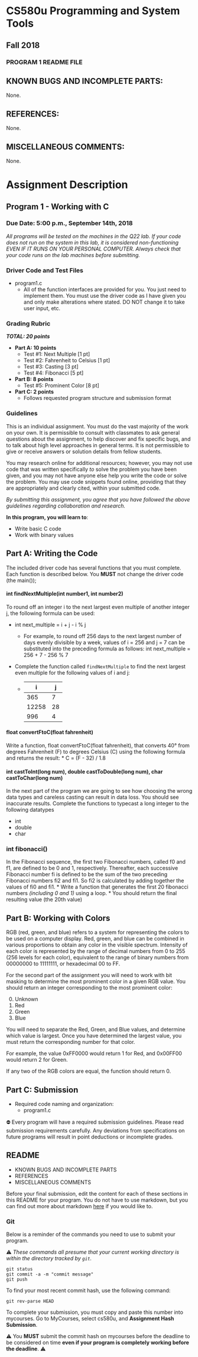# CS580u Programming and System Tools
## Fall 2018
### PROGRAM 1 README FILE

## KNOWN BUGS AND INCOMPLETE PARTS:
None.

## REFERENCES:
None.

## MISCELLANEOUS COMMENTS:
None.

# Assignment Description
## Program 1 - Working with C
### Due Date: 5:00 p.m., September 14th, 2018

*All programs will be tested on the machines in the Q22 lab. If your code does not run on the system in this lab, it is considered non-functioning EVEN IF IT RUNS ON YOUR PERSONAL COMPUTER. Always check that your code runs on the lab machines before submitting.*

### Driver Code and Test Files

* program1.c
    * All of the function interfaces are provided for you. You just need to implement them. You must use the driver code as I have given you and only make alterations where stated. DO NOT change it to take user input, etc.

### Grading Rubric

**_TOTAL: 20 points_**
* **Part A: 10 points**
    * Test #1: Next Multiple [1 pt]
    * Test #2: Fahrenheit to Celsius [1 pt]
    * Test #3: Casting [3 pt]
    * Test #4: Fibonacci [5 pt]
* **Part B: 8 points**
    * Test #5: Prominent Color [8 pt]
* **Part C: 2 points**
    * Follows requested program structure and submission format

### Guidelines

This is an individual assignment. You must do the vast majority of the work on your own. It is permissible to consult with classmates to ask general questions about the assignment, to help discover and fix specific bugs, and to talk about high level approaches in general terms. It is not permissible to give or receive answers or solution details from fellow students.

You may research online for additional resources; however, you may not use code that was written specifically *to* solve the problem you have been given, and you may not have anyone else help you write the code or solve the problem. You may use code snippets found online, providing that they are appropriately and clearly cited, within your submitted code.

*By submitting this assignment, you agree that you have followed the above guidelines regarding collaboration and research.*

__In this program, you will learn to__:

* Write basic C code
* Work with binary values

## Part A: Writing the Code

The included driver code has several functions that you must complete. Each function is described below. You __MUST__ not change the driver code (the main());

#### int findNextMultiple(int number1, int number2)
To round off an integer i to the next largest even multiple of another integer j, the following formula can be used:
* int next_multiple = i + j - i % j
    * For example, to round off 256 days to the next largest number of days evenly divisible by a week, values of i = 256 and j = 7 can be substituted into the preceding formula as follows:
    int next_multiple = 256 + 7 - 256 % 7

* Complete the function called `findNextMultiple` to find the next largest even multiple for the following values of i and j:
    *   |i|j|
        |--|--|
        |365|7|
        |12258|28|
        |996|4|

#### float convertFtoC(float fahrenheit)
Write a function, float convertFtoC(float fahrenheit), that converts 40° from degrees Fahrenheit (F) to degrees Celsius (C) using the following formula and returns the result:
    * C = (F - 32) / 1.8

#### int castToInt(long num), double castToDouble(long num), char castToChar(long num)
In the next part of the program we are going to see how choosing the wrong data types and careless casting can result in data loss. You should see inaccurate results. Complete the functions to typecast a long integer to the following datatypes
* int
* double
* char

### int fibonacci()
In the Fibonacci sequence, the first two Fibonacci numbers, called f0 and f1, are defined to be 0 and 1, respectively. Thereafter, each successive Fibonacci number fi is defined to be the sum of the two preceding Fibonacci numbers fi2 and fi1. So fi2 is calculated by adding together the values of fi0 and fi1.
     * Write a function that generates the first 20 fibonacci numbers _(including 0 and 1)_ using a loop.
     * You should return the final resulting value (the 20th value)

## Part B: Working with Colors

RGB (red, green, and blue) refers to a system for representing the colors to be used on a computer display. Red, green, and blue can be combined in various proportions to obtain any color in the visible spectrum. Intensity of each color is represented by the range of decimal numbers from 0 to 255 (256 levels for each color), equivalent to the range of binary numbers from 00000000 to 11111111, or hexadecimal 00 to FF.

For the second part of the assignment you will need to work with bit masking to determine the most prominent color in a given RGB value. You should return an integer corresponding to the most prominent color:

0. Unknown
1. Red
2. Green
3. Blue

You will need to separate the Red, Green, and Blue values, and determine which value is largest. Once you have determined the largest value, you must return the corresponding number for that color.

For example, the value 0xFF0000 would return 1 for Red, and 0x00FF00 would return 2 for Green.

If any two of the RGB colors are equal, the function should return 0.

## Part C: Submission
* Required code naming and organization:
    * program1.c

:no_entry: Every program will have a required submission guidelines. Please read submission requirements carefully. Any deviations from specifications on future programs will result in point deductions or incomplete grades.

## README

* KNOWN BUGS AND INCOMPLETE PARTS
* REFERENCES
* MISCELLANEOUS COMMENTS

Before your final submission, edit the content for each of these sections in this README for your program. You do not have to use markdown, but you can find out more about markdown [here](https://guides.github.com/features/mastering-markdown/) if you would like to.

### Git

Below is a reminder of the commands you need to use to submit your program.

:warning: *These commands all presume that your current working directory is within the directory tracked by `git`.*

```shell
git status
git commit -a -m "commit message"
git push
```

To find your most recent commit hash, use the following command:

```shell
git rev-parse HEAD
```    

To complete your submission, you must copy and paste this number into mycourses. Go to MyCourses, select cs580u, and **Assignment Hash Submission**.

:warning: You __MUST__ submit the commit hash on mycourses before the deadline to be considered on time **even if your program is completely working before the deadline**. :warning:

